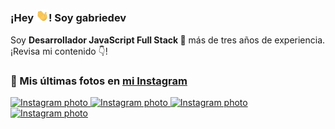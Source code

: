 <h3>¡Hey <img src="https://raw.githubusercontent.com/ABSphreak/ABSphreak/master/gifs/Hi.gif" width="20px" decondig="async">! Soy gabriedev</h3>

<p>Soy <strong>Desarrollador JavaScript Full Stack 🚀</strong> más de tres años de experiencia.<br />¡Revisa mi contenido 👇!</p>

### 📸 Mis últimas fotos en [mi Instagram](https://instagram.com/gabrie.dev)


<a href='https://instagram.com/p/CzMY3lzxgmx' target='_blank'>
  <img width='20%' src='https://instagram.fkiv3-1.fna.fbcdn.net/v/t51.2885-15/398916226_819142863293745_2426123683154743297_n.webp?stp=dst-jpg_e35&_nc_ht=instagram.fkiv3-1.fna.fbcdn.net&_nc_cat=109&_nc_ohc=m-0MLBmX2usAX8sOatB&edm=APU89FABAAAA&ccb=7-5&oh=00_AfBpn_Uwsao-NUZbjDJB-uJlqLNQSY5H_zqdYjabbHvkiQ&oe=658091A9&_nc_sid=bc0c2c' alt='Instagram photo' />
</a>
<a href='https://instagram.com/p/CygbQv4uqxM' target='_blank'>
  <img width='20%' src='https://instagram.fkiv3-1.fna.fbcdn.net/v/t51.2885-15/391525959_236593062741789_5868561716480810596_n.webp?stp=dst-jpg_e35&_nc_ht=instagram.fkiv3-1.fna.fbcdn.net&_nc_cat=109&_nc_ohc=oH2rpSeAdTUAX9M6WyQ&edm=APU89FABAAAA&ccb=7-5&oh=00_AfBWqW4PSxUeEvtBTagDl7Nq-wrAM6XO95vSqZr-p6YM5g&oe=65809E65&_nc_sid=bc0c2c' alt='Instagram photo' />
</a>
<a href='https://instagram.com/p/CxTmOF6vN8M' target='_blank'>
  <img width='20%' src='https://instagram.fkiv3-1.fna.fbcdn.net/v/t51.2885-15/378565944_323878180141713_8920720304536029091_n.jpg?stp=dst-jpg_e15&_nc_ht=instagram.fkiv3-1.fna.fbcdn.net&_nc_cat=109&_nc_ohc=IXvW7BHor80AX_4yxVr&edm=APU89FABAAAA&ccb=7-5&oh=00_AfAzxXvIUUs22NnLvjtqC8PNdVVyTF4L9ED8AWBekc3Zfw&oe=65818AD8&_nc_sid=bc0c2c' alt='Instagram photo' />
</a>
<a href='https://instagram.com/p/CxLlYVlupp3' target='_blank'>
  <img width='20%' src='https://instagram.fkiv3-1.fna.fbcdn.net/v/t51.2885-15/377997579_196784406648750_7872949112471886655_n.webp?stp=dst-jpg_e35&_nc_ht=instagram.fkiv3-1.fna.fbcdn.net&_nc_cat=106&_nc_ohc=6MLCUG67mIwAX_gNT7N&edm=APU89FABAAAA&ccb=7-5&oh=00_AfDKGMVhDLavhmrLcNDT3V2Wi5mWvo4-qLo5DQYVv_432g&oe=6580F5DB&_nc_sid=bc0c2c' alt='Instagram photo' />
</a>
